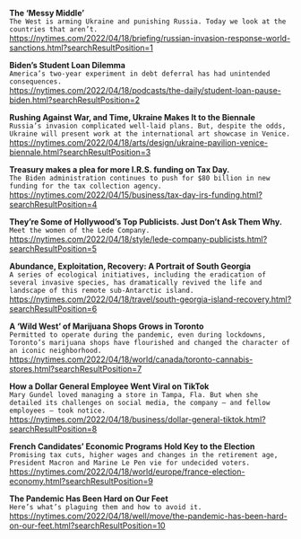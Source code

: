 **The ‘Messy Middle’**\
`The West is arming Ukraine and punishing Russia. Today we look at the countries that aren’t.`\
https://nytimes.com/2022/04/18/briefing/russian-invasion-response-world-sanctions.html?searchResultPosition=1

**Biden’s Student Loan Dilemma**\
`America’s two-year experiment in debt deferral has had unintended consequences.`\
https://nytimes.com/2022/04/18/podcasts/the-daily/student-loan-pause-biden.html?searchResultPosition=2

**Rushing Against War, and Time, Ukraine Makes It to the Biennale**\
`Russia’s invasion complicated well-laid plans. But, despite the odds, Ukraine will present work at the international art showcase in Venice.`\
https://nytimes.com/2022/04/18/arts/design/ukraine-pavilion-venice-biennale.html?searchResultPosition=3

**Treasury makes a plea for more I.R.S. funding on Tax Day.**\
`The Biden administration continues to push for $80 billion in new funding for the tax collection agency.`\
https://nytimes.com/2022/04/15/business/tax-day-irs-funding.html?searchResultPosition=4

**They’re Some of Hollywood’s Top Publicists. Just Don’t Ask Them Why.**\
`Meet the women of the Lede Company.`\
https://nytimes.com/2022/04/18/style/lede-company-publicists.html?searchResultPosition=5

**Abundance, Exploitation, Recovery: A Portrait of South Georgia**\
`A series of ecological initiatives, including the eradication of several invasive species, has dramatically revived the life and landscape of this remote sub-Antarctic island.`\
https://nytimes.com/2022/04/18/travel/south-georgia-island-recovery.html?searchResultPosition=6

**A ‘Wild West’ of Marijuana Shops Grows in Toronto**\
`Permitted to operate during the pandemic, even during lockdowns, Toronto’s marijuana shops have flourished and changed the character of an iconic neighborhood.`\
https://nytimes.com/2022/04/18/world/canada/toronto-cannabis-stores.html?searchResultPosition=7

**How a Dollar General Employee Went Viral on TikTok**\
`Mary Gundel loved managing a store in Tampa, Fla. But when she detailed its challenges on social media, the company — and fellow employees — took notice.`\
https://nytimes.com/2022/04/18/business/dollar-general-tiktok.html?searchResultPosition=8

**French Candidates’ Economic Programs Hold Key to the Election**\
`Promising tax cuts, higher wages and changes in the retirement age, President Macron and Marine Le Pen vie for undecided voters.`\
https://nytimes.com/2022/04/18/world/europe/france-election-economy.html?searchResultPosition=9

**The Pandemic Has Been Hard on Our Feet**\
`Here’s what’s plaguing them and how to avoid it.`\
https://nytimes.com/2022/04/18/well/move/the-pandemic-has-been-hard-on-our-feet.html?searchResultPosition=10

